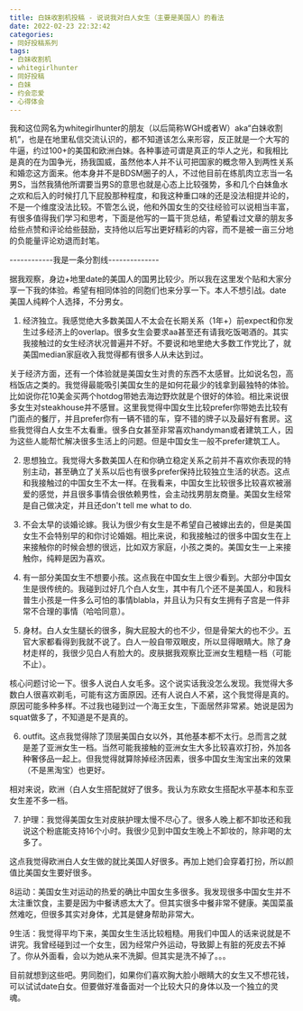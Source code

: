```yaml
---
title: 白妹收割机投稿 - 说说我对白人女生（主要是美国人）的看法
date: 2022-02-23 22:32:42
categories:
- 同好投稿系列
tags:
- 白妹收割机
- whitegirlhunter
- 同好投稿
- 白妹
- 约会恋爱
- 心得体会
---
```


我和这位网名为whitegirlhunter的朋友（以后简称WGH或者W）aka“白妹收割机”，也是在地里私信交流认识的，都不知道该怎么来形容，反正就是一个大写的牛逼，约过100+的美国和欧洲白妹。各种事迹可谓是真正的华人之光，和我相比是真的在为国争光，扬我国威，虽然他本人并不认可把国家的概念带入到两性关系和婚恋这方面来。他本身并不是BDSM圈子的人，不过他目前在练肌肉立志当一名男S，当然我猜他所谓要当男S的意思也就是心态上比较强势，多和几个白妹鱼水之欢和后入的时候打几下屁股那种程度，和我这种重口味的还是没法相提并论的，不是一个维度没法比较。不管怎么说，他和外国女生的交往经验可以说相当丰富，有很多值得我们学习和思考，下面是他写的一篇干货总结，希望看过文章的朋友多给些点赞和评论给些鼓励，支持他以后写出更好精彩的内容，而不是被一亩三分地的负能量评论劝退而封笔。

<!-- more -->

------------我是一条分割线--------------

据我观察，身边+地里date的美国人的国男比较少。所以我在这里发个贴和大家分享一下我的体验。希望有相同体验的同胞们也来分享一下。本人不想引战。date美国人纯粹个人选择，不分男女。

1. 经济独立。我感觉绝大多数美国人不太会在长期关系（1年+）前expect和你发生过多经济上的overlap。很多女生会要求aa甚至还有请我吃饭喝酒的。其实我接触过的女生经济状况普遍并不好。不要说和地里绝大多数工作党比了，就美国median家庭收入我觉得都有很多人从未达到过。

关于经济方面，还有一个体验就是美国女生对贵的东西不太感冒。比如说名包，高档饭店之类的。我觉得最能吸引美国女生的是如何花最少的钱拿到最独特的体验。比如说你花10美金买两个hotdog带她去海边野炊就是个很好的体验。相比来说很多女生对steakhouse并不感冒。这里我觉得中国女生比较prefer你带她去比较有门面点的餐厅，并且prefer你有一辆不错的车，穿不错的牌子以及最好有套房。这些我觉得白人女生不太看重。很多白女甚至非常喜欢handyman或者建筑工人，因为这些人能帮忙解决很多生活上的问题。但是中国女生一般不prefer建筑工人。

2. 思想独立。我觉得大多数美国人在和你确立稳定关系之前并不喜欢你表现的特别主动，甚至确立了关系以后也有很多prefer保持比较独立生活的状态。这点和我接触过的中国女生不太一样。在我看来，中国女生比较很多比较喜欢被溺爱的感觉，并且很多事情会很依赖男性，会主动找男朋友商量。美国女生经常是自己做决定，并且还don't tell me what to do.

3. 不会太早的谈婚论嫁。我认为很少有女生是不希望自己被嫁出去的，但是美国女生不会特别早的和你讨论婚姻。相比来说，和我接触过的很多中国女生在上来接触你的时候会想的很远，比如双方家庭，小孩之类的。美国女生一上来接触你，纯粹是因为喜欢。

4. 有一部分美国女生不想要小孩。这点我在中国女生上很少看到。大部分中国女生是很传统的。我碰到过好几个白人女生，其中有几个还不是美国人，和我科普生小孩是一件多么可怕的事情blabla，并且认为只有女生拥有子宫是一件非常不合理的事情（哈哈同意）。

5. 身材。白人女生腿长的很多，胸大屁股大的也不少，但是骨架大的也不少。五官大家都看得到我就不说了。白人一般自带双眼皮，所以显得眼睛大。除了身材走样的，我很少见白人有脸大的。皮肤据我观察比亚洲女生粗糙一档（可能不止）。

核心问题讨论一下。很多人说白人女毛多。这个说实话我没怎么发现。我觉得大多数白人很喜欢剃毛，可能有这方面原因。还有人说白人不紧，这个我觉得是真的。原因可能多种多样。不过我也碰到过一个海王女生，下面居然非常紧。她说是因为squat做多了，不知道是不是真的。

6. outfit。这点我觉得除了顶层美国白女以外，其他基本都不太行。总而言之就是差了亚洲女生一档。当然可能我接触的亚洲女生大多比较喜欢打扮，外加各种奢侈品一起上。但我觉得就算除掉经济因素，很多中国女生淘宝出来的效果（不是黑淘宝）也更好。

相对来说，欧洲（白人女生搭配就好了很多。我认为东欧女生搭配水平基本和东亚女生差不多一档。

7. 护理：我觉得美国女生对皮肤护理太慢不尽心了。很多人晚上都不卸妆还和我说这个粉底能支持16个小时。我很少见到中国女生晚上不卸妆的，除非喝的太多了。

这点我觉得欧洲白人女生做的就比美国人好很多。再加上她们会穿着打扮，所以颜值比美国女生要好很多。

8运动：美国女生对运动的热爱的确比中国女生多很多。我发现很多中国女生并不太注重饮食，主要是因为中餐诱惑太大了。但其实很多中餐非常不健康。美国菜虽然难吃，但很多其实对身体，尤其是健身帮助非常大。

9生活：我觉得平均下来，美国女生生活比较粗糙。用我们中国人的话来说就是不讲究。我曾经碰到过一个女生，因为经常户外运动，导致脚上有脏的死皮去不掉了。你从外面看，会以为她从来不洗脚。但其实是洗不掉了。。。

目前就想到这些吧。男同胞们，如果你们喜欢胸大脸小眼睛大的女生又不想花钱，可以试试date白女。但要做好准备面对一个比较大只的身体以及一个独立的灵魂。
